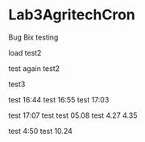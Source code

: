 # Lab3AgritechCron
Bug Bix
testing



load test2



test again
test2


test3


test 16:44
test 16:55
test 17:03

test 17:07
test
test 05.08
test 4.27
4.35


test 4:50
test 10.24

